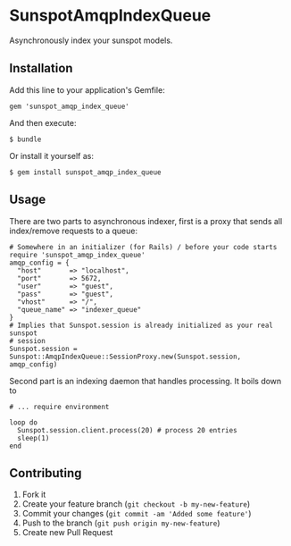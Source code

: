 # SunspotAmqpIndexQueue

Asynchronously index your sunspot models.


## Installation

Add this line to your application's Gemfile:

    gem 'sunspot_amqp_index_queue'

And then execute:

    $ bundle

Or install it yourself as:

    $ gem install sunspot_amqp_index_queue

## Usage

There are two parts to asynchronous indexer, first is a proxy that sends
all index/remove requests to a queue:

```
# Somewhere in an initializer (for Rails) / before your code starts
require 'sunspot_amqp_index_queue'
amqp_config = {
  "host"       => "localhost",
  "port"       => 5672,
  "user"       => "guest",
  "pass"       => "guest",
  "vhost"      => "/",
  "queue_name" => "indexer_queue"
}
# Implies that Sunspot.session is already initialized as your real sunspot
# session
Sunspot.session = Sunspot::AmqpIndexQueue::SessionProxy.new(Sunspot.session, amqp_config)
```

Second part is an indexing daemon that handles processing. It boils down to

```
# ... require environment

loop do
  Sunspot.session.client.process(20) # process 20 entries
  sleep(1)
end
```

## Contributing

1. Fork it
2. Create your feature branch (`git checkout -b my-new-feature`)
3. Commit your changes (`git commit -am 'Added some feature'`)
4. Push to the branch (`git push origin my-new-feature`)
5. Create new Pull Request

